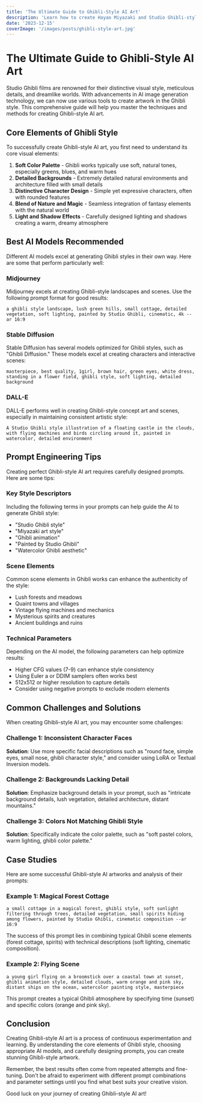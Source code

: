 ```yaml
---
title: 'The Ultimate Guide to Ghibli-Style AI Art'
description: 'Learn how to create Hayao Miyazaki and Studio Ghibli-style magical worlds and characters using AI tools. This guide covers best practices, prompt techniques, and recommended models.'
date: '2023-12-15'
coverImage: '/images/posts/ghibli-style-art.jpg'
---
```


# The Ultimate Guide to Ghibli-Style AI Art

Studio Ghibli films are renowned for their distinctive visual style, meticulous details, and dreamlike worlds. With advancements in AI image generation technology, we can now use various tools to create artwork in the Ghibli style. This comprehensive guide will help you master the techniques and methods for creating Ghibli-style AI art.

## Core Elements of Ghibli Style

To successfully create Ghibli-style AI art, you first need to understand its core visual elements:

1. **Soft Color Palette** - Ghibli works typically use soft, natural tones, especially greens, blues, and warm hues
2. **Detailed Backgrounds** - Extremely detailed natural environments and architecture filled with small details
3. **Distinctive Character Design** - Simple yet expressive characters, often with rounded features
4. **Blend of Nature and Magic** - Seamless integration of fantasy elements with the natural world
5. **Light and Shadow Effects** - Carefully designed lighting and shadows creating a warm, dreamy atmosphere

## Best AI Models Recommended

Different AI models excel at generating Ghibli styles in their own way. Here are some that perform particularly well:

### Midjourney

Midjourney excels at creating Ghibli-style landscapes and scenes. Use the following prompt format for good results:

```
a ghibli style landscape, lush green hills, small cottage, detailed vegetation, soft lighting, painted by Studio Ghibli, cinematic, 4k --ar 16:9
```

### Stable Diffusion

Stable Diffusion has several models optimized for Ghibli styles, such as "Ghibli Diffusion." These models excel at creating characters and interactive scenes:

```
masterpiece, best quality, 1girl, brown hair, green eyes, white dress, standing in a flower field, ghibli style, soft lighting, detailed background
```

### DALL-E

DALL-E performs well in creating Ghibli-style concept art and scenes, especially in maintaining consistent artistic style:

```
A Studio Ghibli style illustration of a floating castle in the clouds, with flying machines and birds circling around it, painted in watercolor, detailed environment
```

## Prompt Engineering Tips

Creating perfect Ghibli-style AI art requires carefully designed prompts. Here are some tips:

### Key Style Descriptors

Including the following terms in your prompts can help guide the AI to generate Ghibli style:

- "Studio Ghibli style"
- "Miyazaki art style"
- "Ghibli animation"
- "Painted by Studio Ghibli"
- "Watercolor Ghibli aesthetic"

### Scene Elements

Common scene elements in Ghibli works can enhance the authenticity of the style:

- Lush forests and meadows
- Quaint towns and villages
- Vintage flying machines and mechanics
- Mysterious spirits and creatures
- Ancient buildings and ruins

### Technical Parameters

Depending on the AI model, the following parameters can help optimize results:

- Higher CFG values (7-9) can enhance style consistency
- Using Euler a or DDIM samplers often works best
- 512x512 or higher resolution to capture details
- Consider using negative prompts to exclude modern elements

## Common Challenges and Solutions

When creating Ghibli-style AI art, you may encounter some challenges:

### Challenge 1: Inconsistent Character Faces

**Solution**: Use more specific facial descriptions such as "round face, simple eyes, small nose, ghibli character style," and consider using LoRA or Textual Inversion models.

### Challenge 2: Backgrounds Lacking Detail

**Solution**: Emphasize background details in your prompt, such as "intricate background details, lush vegetation, detailed architecture, distant mountains."

### Challenge 3: Colors Not Matching Ghibli Style

**Solution**: Specifically indicate the color palette, such as "soft pastel colors, warm lighting, ghibli color palette."

## Case Studies

Here are some successful Ghibli-style AI artworks and analysis of their prompts:

### Example 1: Magical Forest Cottage

```
a small cottage in a magical forest, ghibli style, soft sunlight filtering through trees, detailed vegetation, small spirits hiding among flowers, painted by Studio Ghibli, cinematic composition --ar 16:9
```

The success of this prompt lies in combining typical Ghibli scene elements (forest cottage, spirits) with technical descriptions (soft lighting, cinematic composition).

### Example 2: Flying Scene

```
a young girl flying on a broomstick over a coastal town at sunset, ghibli animation style, detailed clouds, warm orange and pink sky, distant ships on the ocean, watercolor painting style, masterpiece
```

This prompt creates a typical Ghibli atmosphere by specifying time (sunset) and specific colors (orange and pink sky).

## Conclusion

Creating Ghibli-style AI art is a process of continuous experimentation and learning. By understanding the core elements of Ghibli style, choosing appropriate AI models, and carefully designing prompts, you can create stunning Ghibli-style artwork.

Remember, the best results often come from repeated attempts and fine-tuning. Don't be afraid to experiment with different prompt combinations and parameter settings until you find what best suits your creative vision.

Good luck on your journey of creating Ghibli-style AI art! 